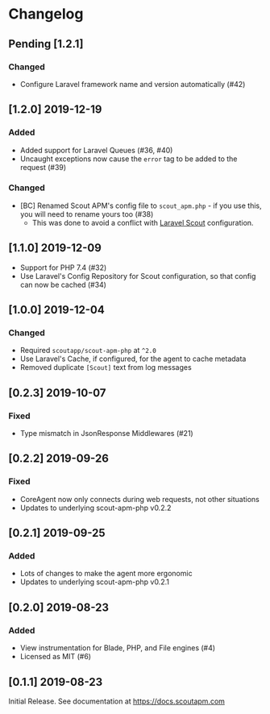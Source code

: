 # Changelog

## Pending [1.2.1]

### Changed

 - Configure Laravel framework name and version automatically (#42)

## [1.2.0] 2019-12-19

### Added

 - Added support for Laravel Queues (#36, #40)
 - Uncaught exceptions now cause the `error` tag to be added to the request (#39)

### Changed

 - [BC] Renamed Scout APM's config file to `scout_apm.php` - if you use this, you will need to rename yours too (#38)
   - This was done to avoid a conflict with [Laravel Scout](https://laravel.com/docs/6.x/scout) configuration.

## [1.1.0] 2019-12-09

 - Support for PHP 7.4 (#32)
 - Use Laravel's Config Repository for Scout configuration, so that config can now be cached (#34)

## [1.0.0] 2019-12-04

### Changed

 - Required `scoutapp/scout-apm-php` at `^2.0`
 - Use Laravel's Cache, if configured, for the agent to cache metadata
 - Removed duplicate `[Scout]` text from log messages

## [0.2.3] 2019-10-07

### Fixed

 - Type mismatch in JsonResponse Middlewares (#21)

## [0.2.2] 2019-09-26

### Fixed

 - CoreAgent now only connects during web requests, not other situations
 - Updates to underlying scout-apm-php v0.2.2

## [0.2.1] 2019-09-25

### Added

 - Lots of changes to make the agent more ergonomic
 - Updates to underlying scout-apm-php v0.2.1

## [0.2.0] 2019-08-23

### Added

 - View instrumentation for Blade, PHP, and File engines (#4)
 - Licensed as MIT (#6)

## [0.1.1] 2019-08-23

Initial Release. See documentation at https://docs.scoutapm.com

